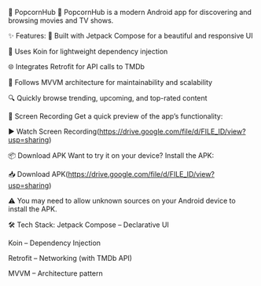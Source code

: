 📱 PopcornHub
🍿 PopcornHub is a modern Android app for discovering and browsing movies and TV shows.

✨ Features:
🧩 Built with Jetpack Compose for a beautiful and responsive UI

💉 Uses Koin for lightweight dependency injection

🌐 Integrates Retrofit for API calls to TMDb

🧠 Follows MVVM architecture for maintainability and scalability

🔍 Quickly browse trending, upcoming, and top-rated content

📸 Screen Recording
Get a quick preview of the app’s functionality:

▶️ Watch Screen Recording(https://drive.google.com/file/d/FILE_ID/view?usp=sharing)

📦 Download APK
Want to try it on your device? Install the APK:

📥 Download APK(https://drive.google.com/file/d/FILE_ID/view?usp=sharing)

⚠️ You may need to allow unknown sources on your Android device to install the APK.

🛠️ Tech Stack:
Jetpack Compose – Declarative UI

Koin – Dependency Injection

Retrofit – Networking (with TMDb API)

MVVM – Architecture pattern
